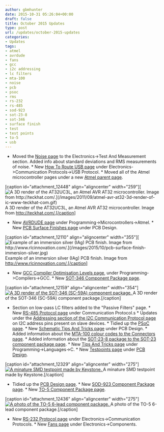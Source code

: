 ```yaml
---
author: gbmhunter
date: 2015-10-31 05:26:04+00:00
draft: false
title: October 2015 Updates
type: post
url: /updates/october-2015-updates
categories:
- Updates
tags:
- atmel
- avrdude
- fans
- gcc
- i2c addressing
- lc filters
- mta-100
- noise
- pcb
- psoc
- rms
- rs-232
- rs-485
- sod-923
- sot-23-8
- sot-346
- surface finish
- test
- test points
- to-5
- usb
---
```


  * Moved the [Noise page](http://blog.mbedded.ninja/electronics/test-and-measurement/noise) to the Electronics->Test And Measurement section. Added info about standard deviations and RMS measurements of noise.  * New [How To Route USB page](http://blog.mbedded.ninja/electronics/communication-protocols/usb-protocol/how-to-route-usb-tracks) under Electronics->Communication Protocols->USB Protocol.  * Moved all of the Atmel microcontroller pages under a new [Atmel parent page](http://blog.mbedded.ninja/programming/microcontrollers/atmel).  
  
[caption id="attachment_12448" align="aligncenter" width="259"][![A 3D render of the AT32UC3L, an Atmel AVR AT32 microcontroller. Image from http://teckhat.com/.](/images/2011/09/atmel-avr-at32-3d-render-of-ic-www-teckhat-com.gif)
](/images/2011/09/atmel-avr-at32-3d-render-of-ic-www-teckhat-com.gif) A 3D render of the AT32UC3L, an Atmel AVR AT32 microcontroller. Image from http://teckhat.com/.[/caption]  
  
  * New [AVRDUDE page](http://blog.mbedded.ninja/programming/microcontrollers/atmel/avrdude) under Programming->Microcontrollers->Atmel.  * New [PCB Surface Finishes page](http://blog.mbedded.ninja/pcb-design/pcb-surface-finishes) under PCB Design.  
  
[caption id="attachment_12110" align="aligncenter" width="355"][![Example of an immersion silver (IAg) PCB finish. Image from http://www.rlcinnovation.com/.](/images/2015/10/pcb-surface-finish-immersion-silver.jpg)
](/images/2015/10/pcb-surface-finish-immersion-silver.jpg) Example of an immersion silver (IAg) PCB finish. Image from http://www.rlcinnovation.com/.[/caption]  
  
  * New [GCC Compiler Optimisation Levels page](http://blog.mbedded.ninja/programming/compilers/gcc/gcc-compiler-optimisation-levels), under Programming->Compilers->GCC.  * New [SOT-346 Component Package page](http://blog.mbedded.ninja/pcb-design/component-packages/sot-346-component-package).  
  
[caption id="attachment_12159" align="aligncenter" width="354"][![A 3D render of the SOT-346 (SC-59A) component package.](/images/2015/10/sot-346-sc-59a-component-package-3d-render.jpg)
](/images/2015/10/sot-346-sc-59a-component-package-3d-render.jpg) A 3D render of the SOT-346 (SC-59A) component package.[/caption]  
  
  * Section on low-pass LC filters added to the "Passive Filters" page.  * New [RS-485 Protocol page](http://blog.mbedded.ninja/electronics/communication-protocols/rs-485-protocol) under Communication Protocol.s  * Updates under the [Addressing section of the I2C Communication Protocol page](http://blog.mbedded.ninja/electronics/communication-protocols/i2c-protocol#addressing) on I2C address pins present on slave devices.  * Tidied up the [PSoC page](http://blog.mbedded.ninja/programming/microcontrollers/psoc).  * New [Schematic Tips And Tricks page](http://blog.mbedded.ninja/pcb-design/schematic-tips-and-tricks) under PCB Design.  * Added information about the [MTA-100 colour codes to the Connectors page](http://blog.mbedded.ninja/electronics/components/connectors#mta-cst-100-connectors).  * Added information about the [SOT-23-8 package to the SOT-23 component package page](http://blog.mbedded.ninja/pcb-design/component-packages/sot-23-component-package).  * New [Tips And Tricks page](http://blog.mbedded.ninja/programming/languages/c/tips-and-tricks) under Programming->Languages->C.  * New [Testpoints page](http://blog.mbedded.ninja/pcb-design/testpoints) under [PCB Design](http://blog.mbedded.ninja/pcb-design).  
  
[caption id="attachment_12329" align="aligncenter" width="275"][![A minature SMD testpoint made by Keystone.](/images/2015/10/keystone-minature-smd-testpoint.jpg)
](/images/2015/10/keystone-minature-smd-testpoint.jpg) A minature SMD testpoint made by Keystone.[/caption]  
  
  * Tidied up the [PCB Design page](http://blog.mbedded.ninja/pcb-design).  * New [SOD-923 Component Package page](http://blog.mbedded.ninja/pcb-design/component-packages/sod-923-component-package).  * New [TO-5 Component Package page](http://blog.mbedded.ninja/pcb-design/component-packages/to-5-component-package).  
  
[caption id="attachment_12436" align="aligncenter" width="275"][![A photo of the TO-5 6-lead component package.](/images/2015/10/to-5-6-component-package-photo.jpg)
](/images/2015/10/to-5-6-component-package-photo.jpg) A photo of the TO-5 6-lead component package.[/caption]  
  
  * New [RS-232 Protocol page](http://blog.mbedded.ninja/electronics/communication-protocols/rs-232-protocol) under Electronics->Communication Protocols.  * New [Fans page](http://blog.mbedded.ninja/electronics/components/fans) under Electronics->Components.
